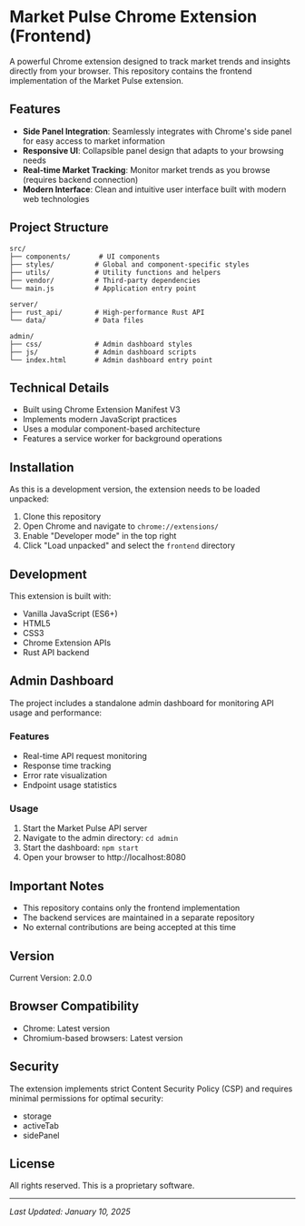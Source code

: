 # Market Pulse Chrome Extension (Frontend)

A powerful Chrome extension designed to track market trends and insights directly from your browser. This repository contains the frontend implementation of the Market Pulse extension.

## Features

- **Side Panel Integration**: Seamlessly integrates with Chrome's side panel for easy access to market information
- **Responsive UI**: Collapsible panel design that adapts to your browsing needs
- **Real-time Market Tracking**: Monitor market trends as you browse (requires backend connection)
- **Modern Interface**: Clean and intuitive user interface built with modern web technologies

## Project Structure

```
src/
├── components/       # UI components
├── styles/          # Global and component-specific styles
├── utils/           # Utility functions and helpers
├── vendor/          # Third-party dependencies
└── main.js          # Application entry point

server/
├── rust_api/        # High-performance Rust API
└── data/            # Data files

admin/
├── css/             # Admin dashboard styles
├── js/              # Admin dashboard scripts
└── index.html       # Admin dashboard entry point
```

## Technical Details

- Built using Chrome Extension Manifest V3
- Implements modern JavaScript practices
- Uses a modular component-based architecture
- Features a service worker for background operations

## Installation

As this is a development version, the extension needs to be loaded unpacked:

1. Clone this repository
2. Open Chrome and navigate to `chrome://extensions/`
3. Enable "Developer mode" in the top right
4. Click "Load unpacked" and select the `frontend` directory

## Development

This extension is built with:
- Vanilla JavaScript (ES6+)
- HTML5
- CSS3
- Chrome Extension APIs
- Rust API backend

## Admin Dashboard

The project includes a standalone admin dashboard for monitoring API usage and performance:

### Features
- Real-time API request monitoring
- Response time tracking
- Error rate visualization
- Endpoint usage statistics

### Usage
1. Start the Market Pulse API server
2. Navigate to the admin directory: `cd admin`
3. Start the dashboard: `npm start`
4. Open your browser to http://localhost:8080

## Important Notes

- This repository contains only the frontend implementation
- The backend services are maintained in a separate repository
- No external contributions are being accepted at this time

## Version

Current Version: 2.0.0

## Browser Compatibility

- Chrome: Latest version
- Chromium-based browsers: Latest version

## Security

The extension implements strict Content Security Policy (CSP) and requires minimal permissions for optimal security:
- storage
- activeTab
- sidePanel

## License

All rights reserved. This is a proprietary software.

---
*Last Updated: January 10, 2025*
